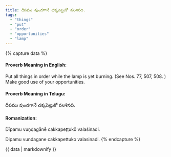 ```yaml
---
title: దీపము వుండగానే చక్కపెట్టుకో వలశినది.
tags:
  - "things"
  - "put"
  - "order"
  - "opportunities"
  - "lamp"
---
```


{% capture data %}
#### Proverb Meaning in English:
Put all things in order while the lamp is yet burning.
(See Nos. 77, 507, 508. )
Make good use of your opportunities.

#### Proverb Meaning in Telugu:
దీపము వుండగానే చక్కపెట్టుకో వలశినది.

#### Romanization:
Dīpamu vuṇḍagānē cakkapeṭṭukō valaśinadi.

Dipamu vundagane cakkapettuko valasinadi.
{% endcapture %}

{{ data | markdownify }}

